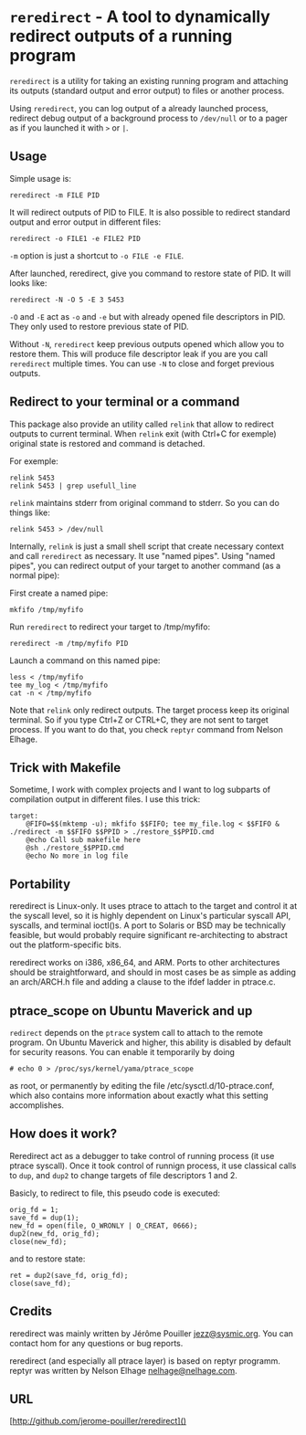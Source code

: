`reredirect` - A tool to dynamically redirect outputs of a running program
========================================================================

`reredirect` is a utility for taking an existing running program and
attaching its outputs (standard output and error output) to files or
another process.

Using `reredirect`, you can log output of a already launched process, redirect
debug output of a background process to `/dev/null` or to a pager as if you
launched it with `>` or `|`.

Usage
-----

Simple usage is:

    reredirect -m FILE PID

It will redirect outputs of PID to FILE. It is also possible to redirect standard
output and error output in different files:

    reredirect -o FILE1 -e FILE2 PID

`-m` option is just a shortcut to `-o FILE -e FILE`.

After launched, reredirect, give you command to restore state of PID.
It will looks like:

    reredirect -N -O 5 -E 3 5453

`-O` and `-E` act as `-o` and `-e` but with already opened file descriptors in
PID. They only used to restore previous state of PID.

Without `-N`, `reredirect` keep previous outputs opened which allow you to
restore them. This will produce file descriptor leak if you are you call
`reredirect` multiple times. You can use `-N` to close and forget previous
outputs.

Redirect to your terminal or a command
--------------------------------------

This package also provide an utility called `relink` that allow to redirect
outputs to current terminal. When `relink` exit (with Ctrl+C for exemple)
original state is restored and command is detached.

For exemple:

    relink 5453
    relink 5453 | grep usefull_line

`relink` maintains stderr from original command to stderr. So you can do things
like:

    relink 5453 > /dev/null

Internally, `relink` is just a small shell script that create necessary context
and call `reredirect` as necessary. It use "named pipes". Using "named pipes",
you can redirect output of your target to another command (as a normal pipe):

First create a named pipe:

    mkfifo /tmp/myfifo

Run `reredirect` to redirect your target to /tmp/myfifo:

    reredirect -m /tmp/myfifo PID

Launch a command on this named pipe:

    less < /tmp/myfifo
    tee my_log < /tmp/myfifo
    cat -n < /tmp/myfifo

Note that `relink` only redirect outputs. The target process keep its original
terminal. So if you type Ctrl+Z or CTRL+C, they are not sent to target process.
If you want to do that, you check `reptyr` command from Nelson Elhage.

Trick with Makefile
---------------------

Sometime, I work with complex projects and I want to log subparts of compilation
output in different files. I use this trick:

    target:
    	@FIFO=$$(mktemp -u); mkfifo $$FIFO; tee my_file.log < $$FIFO & ./redirect -m $$FIFO $$PPID > ./restore_$$PPID.cmd
    	@echo Call sub makefile here
    	@sh ./restore_$$PPID.cmd
    	@echo No more in log file

Portability
-----------

reredirect is Linux-only. It uses ptrace to attach to the target and control it at
the syscall level, so it is highly dependent on Linux's particular syscall API,
syscalls, and terminal ioctl()s. A port to Solaris or BSD may be technically
feasible, but would probably require significant re-architecting to abstract out
the platform-specific bits.

reredirect works on i386, x86_64, and ARM. Ports to other architectures should be
straightforward, and should in most cases be as simple as adding an arch/ARCH.h
file and adding a clause to the ifdef ladder in ptrace.c.

ptrace_scope on Ubuntu Maverick and up
--------------------------------------

`redirect` depends on the `ptrace` system call to attach to the remote program. On
Ubuntu Maverick and higher, this ability is disabled by default for security
reasons. You can enable it temporarily by doing

    # echo 0 > /proc/sys/kernel/yama/ptrace_scope

as root, or permanently by editing the file /etc/sysctl.d/10-ptrace.conf, which
also contains more information about exactly what this setting accomplishes.

How does it work?
-----------------

Reredirect act as a debugger to take control of running process (it use ptrace 
syscall). Once it took control of runnign process, it use classical calls to 
`dup`, and `dup2` to change targets of file descriptors 1 and 2.

Basicly, to redirect to file, this pseudo code is executed:

    orig_fd = 1;
    save_fd = dup(1);
    new_fd = open(file, O_WRONLY | O_CREAT, 0666);
    dup2(new_fd, orig_fd);
    close(new_fd);

and to restore state:

    ret = dup2(save_fd, orig_fd);
    close(save_fd);


Credits
-------

reredirect was mainly written by Jérôme Pouiller <jezz@sysmic.org>. You can
contact hom for any questions or bug reports.

reredirect (and especially all ptrace layer) is based on reptyr programm. reptyr 
was written by Nelson Elhage <nelhage@nelhage.com>.

URL
---
[http://github.com/jerome-pouiller/reredirect]()
